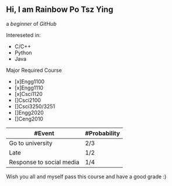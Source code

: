 ## Hi, I am Rainbow Po Tsz Ying
a *beginner* of _GitHub_

Intereseted in:
* C/C++
* Python
* Java

Major Required Course
- [x]Engg1100
- [x]Engg1110
- [x]Csci1120
- []Csci2100
- []Csci3250/3251
- []Engg2020
- []Ceng2010


#Event | #Probability
------------ | -------------
Go to university | 2/3
Late | 1/2
Response to social media | 1/4

Wish you all and myself pass this course and have a good grade :)
